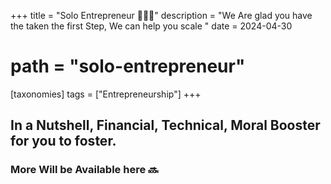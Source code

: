 +++
title = "Solo Entrepreneur 👩🏻‍🎤"
description = "We Are glad you have the taken the first Step, We can help you scale "
date = 2024-04-30
# path = "solo-entrepreneur"

[taxonomies] 
tags = ["Entrepreneurship"]
+++
## In a Nutshell, Financial, Technical, Moral Booster for you to foster.
### More Will be Available here :soon: